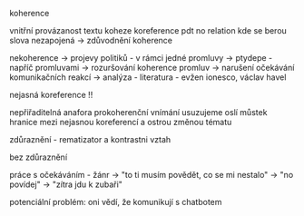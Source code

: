 koherence

vnitřní provázanost textu
koheze
koreference
pdt
no relation
kde se berou slova nezapojená
-> zdůvodnění koherence

nekoherence
-> projevy politiků - v rámci jedné promluvy
-> ptydepe - napříč promluvami
-> rozuršování koherence promluv
-> narušení očekávání komunikačních reakcí
-> analýza - literatura - evžen ionesco, václav havel

nejasná koreference !!

nepřiřaditelná anafora
prokoherenční vnímání
usuzujeme oslí můstek
hranice mezi nejasnou koreferencí a ostrou změnou tématu

zdůraznění - rematizator a kontrastni vztah

bez zdůraznění

práce s očekáváním - žánr
-> "to ti musím povědět, co se mi nestalo"
-> "no povídej"
-> "zítra jdu k zubaři"

potenciální problém: oni vědí, že komunikují s chatbotem
